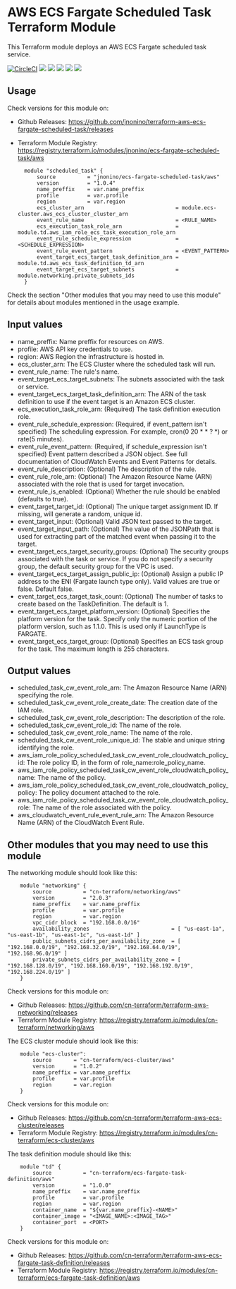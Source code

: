 # AWS ECS Fargate Scheduled Task Terraform Module #

This Terraform module deploys an AWS ECS Fargate scheduled task service.

[![CircleCI](https://circleci.com/gh/jnonino/terraform-aws-ecs-fargate-scheduled-task/tree/master.svg?style=svg)](https://circleci.com/gh/jnonino/terraform-aws-ecs-fargate-scheduled-task/tree/master)
[![](https://img.shields.io/github/license/jnonino/terraform-aws-ecs-fargate-scheduled-task)](https://github.com/jnonino/terraform-aws-ecs-fargate-scheduled-task)
[![](https://img.shields.io/github/issues/jnonino/terraform-aws-ecs-fargate-scheduled-task)](https://github.com/jnonino/terraform-aws-ecs-fargate-scheduled-task)
[![](https://img.shields.io/github/issues-closed/jnonino/terraform-aws-ecs-fargate-scheduled-task)](https://github.com/jnonino/terraform-aws-ecs-fargate-scheduled-task)
[![](https://img.shields.io/github/languages/code-size/jnonino/terraform-aws-ecs-fargate-scheduled-task)](https://github.com/jnonino/terraform-aws-ecs-fargate-scheduled-task)
[![](https://img.shields.io/github/repo-size/jnonino/terraform-aws-ecs-fargate-scheduled-task)](https://github.com/jnonino/terraform-aws-ecs-fargate-scheduled-task)

## Usage

Check versions for this module on:
* Github Releases: <https://github.com/jnonino/terraform-aws-ecs-fargate-scheduled-task/releases>
* Terraform Module Registry: <https://registry.terraform.io/modules/jnonino/ecs-fargate-scheduled-task/aws>

        module "scheduled_task" {
    	    source          = "jnonino/ecs-fargate-scheduled-task/aws"
            version         = "1.0.4"
            name_preffix    = var.name_preffix
            profile         = var.profile
            region          = var.region
            ecs_cluster_arn                             = module.ecs-cluster.aws_ecs_cluster_cluster_arn
            event_rule_name                             = <RULE_NAME>
            ecs_execution_task_role_arn                 = module.td.aws_iam_role_ecs_task_execution_role_arn
            event_rule_schedule_expression              = <SCHEDULE_EXPRESSION>
            event_rule_event_pattern                    = <EVENT_PATTERN>
            event_target_ecs_target_task_definition_arn = module.td.aws_ecs_task_definition_td_arn
            event_target_ecs_target_subnets             = module.networking.private_subnets_ids
    	}

Check the section "Other modules that you may need to use this module" for details about modules mentioned in the usage example.

## Input values

* name_preffix: Name preffix for resources on AWS.
* profile: AWS API key credentials to use.
* region: AWS Region the infrastructure is hosted in.
* ecs_cluster_arn: The ECS Cluster where the scheduled task will run.
* event_rule_name: The rule's name.
* event_target_ecs_target_subnets: The subnets associated with the task or service.
* event_target_ecs_target_task_definition_arn: The ARN of the task definition to use if the event target is an Amazon ECS cluster.
* ecs_execution_task_role_arn: (Required) The task definition execution role.	
* event_rule_schedule_expression: (Required, if event_pattern isn't specified) The scheduling expression. For example, cron(0 20 * * ? *) or rate(5 minutes).
* event_rule_event_pattern: (Required, if schedule_expression isn't specified) Event pattern described a JSON object. See full documentation of CloudWatch Events and Event Patterns for details.
* event_rule_description: (Optional) The description of the rule.
* event_rule_role_arn: (Optional) The Amazon Resource Name (ARN) associated with the role that is used for target invocation.
* event_rule_is_enabled: (Optional) Whether the rule should be enabled (defaults to true).
* event_target_target_id: (Optional) The unique target assignment ID. If missing, will generate a random, unique id.
* event_target_input: (Optional) Valid JSON text passed to the target.
* event_target_input_path: (Optional) The value of the JSONPath that is used for extracting part of the matched event when passing it to the target.
* event_target_ecs_target_security_groups: (Optional) The security groups associated with the task or service. If you do not specify a security group, the default security group for the VPC is used.
* event_target_ecs_target_assign_public_ip: (Optional) Assign a public IP address to the ENI (Fargate launch type only). Valid values are true or false. Default false.
* event_target_ecs_target_task_count: (Optional) The number of tasks to create based on the TaskDefinition. The default is 1.
* event_target_ecs_target_platform_version: (Optional) Specifies the platform version for the task. Specify only the numeric portion of the platform version, such as 1.1.0. This is used only if LaunchType is FARGATE.
* event_target_ecs_target_group: (Optional) Specifies an ECS task group for the task. The maximum length is 255 characters.

## Output values

* scheduled_task_cw_event_role_arn: The Amazon Resource Name (ARN) specifying the role.
* scheduled_task_cw_event_role_create_date: The creation date of the IAM role.
* scheduled_task_cw_event_role_description: The description of the role.
* scheduled_task_cw_event_role_id: The name of the role.
* scheduled_task_cw_event_role_name: The name of the role.
* scheduled_task_cw_event_role_unique_id: The stable and unique string identifying the role.
* aws_iam_role_policy_scheduled_task_cw_event_role_cloudwatch_policy_id: The role policy ID, in the form of role_name:role_policy_name.
* aws_iam_role_policy_scheduled_task_cw_event_role_cloudwatch_policy_name: The name of the policy.
* aws_iam_role_policy_scheduled_task_cw_event_role_cloudwatch_policy_policy: The policy document attached to the role.
* aws_iam_role_policy_scheduled_task_cw_event_role_cloudwatch_policy_role: The name of the role associated with the policy.
* aws_cloudwatch_event_rule_event_rule_arn: The Amazon Resource Name (ARN) of the CloudWatch Event Rule.

## Other modules that you may need to use this module

The networking module should look like this:

        module "networking" {
            source          = "cn-terraform/networking/aws"
            version         = "2.0.3"
            name_preffix    = var.name_preffix
            profile         = var.profile
            region          = var.region
            vpc_cidr_block  = "192.168.0.0/16"
            availability_zones                          = [ "us-east-1a", "us-east-1b", "us-east-1c", "us-east-1d" ]
            public_subnets_cidrs_per_availability_zone  = [ "192.168.0.0/19", "192.168.32.0/19", "192.168.64.0/19", "192.168.96.0/19" ]
            private_subnets_cidrs_per_availability_zone = [ "192.168.128.0/19", "192.168.160.0/19", "192.168.192.0/19", "192.168.224.0/19" ]
    	}

Check versions for this module on:
* Github Releases: <https://github.com/cn-terraform/terraform-aws-networking/releases>
* Terraform Module Registry: <https://registry.terraform.io/modules/cn-terraform/networking/aws>

The ECS cluster module should look like this:

        module "ecs-cluster": 
            source       = "cn-terraform/ecs-cluster/aws"
            version      = "1.0.2"
            name_preffix = var.name_preffix
            profile      = var.profile
            region       = var.region
        }

Check versions for this module on:
* Github Releases: <https://github.com/cn-terraform/terraform-aws-ecs-cluster/releases>
* Terraform Module Registry: <https://registry.terraform.io/modules/cn-terraform/ecs-cluster/aws>

The task definition module should like this:

        module "td" {
            source          = "cn-terraform/ecs-fargate-task-definition/aws"
            version         = "1.0.0"
            name_preffix    = var.name_preffix
            profile         = var.profile
            region          = var.region
            container_name  = "${var.name_preffix}-<NAME>"
            container_image = "<IMAGE_NAME>:<IMAGE_TAG>"
            container_port  = <PORT>
    	}

Check versions for this module on:
* Github Releases: <https://github.com/cn-terraform/terraform-aws-ecs-fargate-task-definition/releases>
* Terraform Module Registry: <https://registry.terraform.io/modules/cn-terraform/ecs-fargate-task-definition/aws>

